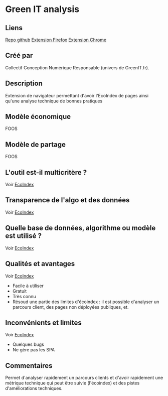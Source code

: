 # Green IT analysis

## Liens

[Repo github](https://github.com/cnumr/GreenIT-Analysis)
[Extension Firefox](https://addons.mozilla.org/en-US/firefox/addon/greenit-analysis/)
[Extension Chrome](https://chromewebstore.google.com/detail/greenit-analysis/mofbfhffeklkbebfclfaiifefjflcpad)

## Créé par

Collectif Conception Numérique Responsable (univers de GreenIT.fr).

## Description

Extension de navigateur permettant d'avoir l'EcoIndex de pages ainsi qu'une analyse technique de bonnes pratiques 

## Modèle économique

FOOS

## Modèle de partage

FOOS

## L'outil est-il multicritère ?

Voir [EcoIndex](./ecoindex.md)

## Transparence de l'algo et des données

Voir [EcoIndex](./ecoindex.md)

## Quelle base de données, algorithme ou modèle est utilisé ?

Voir [EcoIndex](./ecoindex.md)

## Qualités et avantages

Voir [EcoIndex](./ecoindex.md)

- Facile à utiliser
- Gratuit
- Très connu
- Résoud une partie des limites d'écoindex : il est possible d'analyser un parcours client, des pages non déployées publiques, et.

## Inconvénients et limites

Voir [EcoIndex](./ecoindex.md)

- Quelques bugs 
- Ne gère pas les SPA

## Commentaires

Permet d'analyser rapidement un parcours clients et d'avoir rapidement une métrique technique qui peut être suivie (l'écoindex) et des pistes d'améliorations techniques.